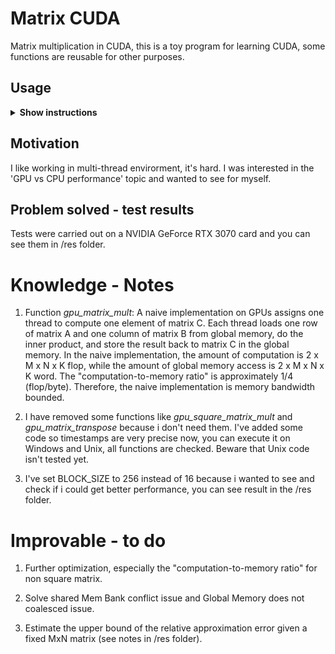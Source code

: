 # Matrix CUDA

Matrix multiplication in CUDA, this is a toy program for learning CUDA, some functions are reusable for other purposes.

## Usage

<details><summary><b>Show instructions</b></summary>

1. Download and compile in Windows:
  ```sh
  $ nvcc matrix-cuda.cu
  
  $ a.exe
  ```
How to install nvcc:
- Download and install CUDA toolkit (https://developer.nvidia.com) with Windows - x86_64 and your OS options flagged.

If the shell shows "nvcc fatal: Cannot find compiler 'cl.exe' in PATH" error, try to follow these steps:
- Now nvcc requires cl.exe that you need to download from Microsoft Visual Studio (https://visualstudio.microsoft.com/it/).
- Choose Visual Studio Community and download it.
- Execute VisualStudioSetup.exe from your download folder.
- Select Visual Studio Community and install it.
- In "Desktop and mobile devices" section check and flag "development of desktop application with C++" with all its options in the right box
called "installation details", then select "Install".
- It should work now, but if that isn't the case then you have to add the cl.exe path to the environment variable PATH.
- (Windows 10) Open Control Panel -> select System and Security -> select System -> select Advanced System Settings
-> select Environment Variables -> select 'Path' then click on Modify -> click on New then add your path to the cl.exe executable file
(it should be something like C:\Program Files\Microsoft Visual Studio\2022\Community\VC\Tools\MSVC\14.37.32822\bin\Hostx64\x64).

2. Download and compile in Unix:
  ```sh
  $ sudo apt install nvidia-cuda-toolkit

  $ nvcc matrix-cuda.cu
  
  $ ./a.out
  ```
 Warning: this step for Unix OS don't guarantee that it will work because i installed nvcc on VM and it seems that more steps are required.
 I haven't done them yet and it requires further investigation.
 
</details>

## Motivation

I like working in multi-thread envirorment, it's hard. I was interested in the 'GPU vs CPU performance' topic and wanted to see for myself.

## Problem solved - test results

Tests were carried out on a NVIDIA GeForce RTX 3070 card and you can see them in /res folder.

# Knowledge - Notes

1. Function *gpu_matrix_mult*: A naive implementation on GPUs assigns one thread to compute one element of matrix C. 
Each thread loads one row of matrix A and one column of matrix B from global memory, do the inner product, and store the result back to matrix C in the global memory. 
In the naive implementation, the amount of computation is 2 x M x N x K flop, while the amount of global memory access is 2 x M x N x K word.
The "computation-to-memory ratio" is approximately 1/4 (flop/byte). Therefore, the naive implementation is memory bandwidth bounded.

2. I have removed some functions like *gpu_square_matrix_mult* and *gpu_matrix_transpose* because i don't need them.
I've added some code so timestamps are very precise now, you can execute it on Windows and Unix, all functions are checked.
Beware that Unix code isn't tested yet.

3. I've set BLOCK_SIZE to 256 instead of 16 because i wanted to see and check if i could get better performance, you can see result in the /res folder.

# Improvable - to do

1. Further optimization, especially the "computation-to-memory ratio" for non square matrix.

2. Solve shared Mem Bank conflict issue and Global Memory does not coalesced issue.

3. Estimate the upper bound of the relative approximation error given a fixed MxN matrix (see notes in /res folder).
